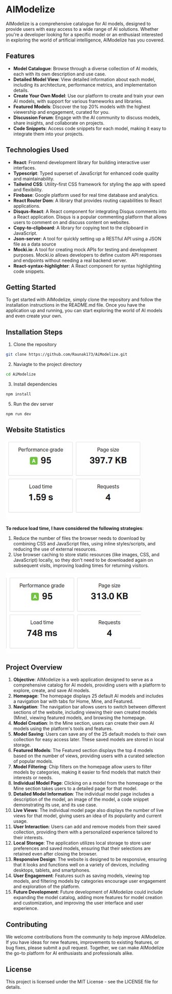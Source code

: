 # AIModelize

AIModelize is a comprehensive catalogue for AI models, designed to provide users with easy access to a wide range of AI solutions. Whether you're a developer looking for a specific model or an enthusiast interested in exploring the world of artificial intelligence, AIModelize has you covered.

## Features

- **Model Catalogue**: Browse through a diverse collection of AI models, each with its own description and use case.
- **Detailed Model View**: View detailed information about each model, including its architecture, performance metrics, and implementation details.
- **Create Your Own Model**: Use our platform to create and train your own AI models, with support for various frameworks and libraries.
- **Featured Models**: Discover the top 20% models with the highest viewership and engagement, curated for you.
- **Discussion Forum**: Engage with the AI community to discuss models, share insights, and collaborate on projects.
- **Code Snippets**: Access code snippets for each model, making it easy to integrate them into your projects.

## Technologies Used

- **React**: Frontend development library for building interactive user interfaces.
- **Typescript**: Typed superset of JavaScript for enhanced code quality and maintainability.
- **Tailwind CSS**: Utility-first CSS framework for styling the app with speed and flexibility.
- **Firebase**: Google platform used for real time database and analytics.
- **React Router Dom**: A library that provides routing capabilities to React applications.
- **Disqus-React**: A React component for integrating Disqus comments into a React application. Disqus is a popular commenting platform that allows users to comment on and discuss content on websites.
- **Copy-to-clipboard**: A library for copying text to the clipboard in JavaScript. 
- **Json-server**: A tool for quickly setting up a RESTful API using a JSON file as a data source
- **Mocki.io**: A tool for creating mock APIs for testing and development purposes. Mocki.io allows developers to define custom API responses and endpoints without needing a real backend server.
- **React-syntax-highlighter**: A React component for syntax highlighting code snippets.

## Getting Started

To get started with AIModelize, simply clone the repository and follow the installation instructions in the README.md file. Once you have the application up and running, you can start exploring the world of AI models and even create your own.

## Installation Steps

1. Clone the repository
```sh
git clone https://github.com/Raunak173/AiModelize.git
```
2. Naviagte to the project directory
```sh
cd AiModelize
```
3. Install dependencies
```sh
npm install
```
5. Run the dev server
```sh
npm run dev
```
## Website Statistics

![Screenshot 1](/src/assets/s1.png)

**To reduce load time, I have considered the following strategies**:

1. Reduce the number of files the browser needs to download by combining CSS and JavaScript files, using inline styles/scripts, and reducing the use of external resources.
2. Use browser caching to store static resources (like images, CSS, and JavaScript) locally, so they don't need to be downloaded again on subsequent visits, improving loading times for returning visitors.

![Screenshot 2](/src/assets/s2.png)

## Project Overview

1. **Objective**: AIModelize is a web application designed to serve as a comprehensive catalog for AI models, providing users with a platform to explore, create, and save AI models.
2. **Homepage**: The homepage displays 25 default AI models and includes a navigation bar with tabs for Home, Mine, and Featured.
3. **Navigation**: The navigation bar allows users to switch between different sections of the website, including viewing their own created models (Mine), viewing featured models, and browsing the homepage.
4. **Model Creation**: In the Mine section, users can create their own AI models using the platform's tools and features.
5. **Model Saving**: Users can save any of the 25 default models to their own collection for easy access later. These saved models are stored in local storage.
6. **Featured Models**: The Featured section displays the top 4 models based on the number of views, providing users with a curated selection of popular models.
7. **Model Filtering**: Chip filters on the homepage allow users to filter models by categories, making it easier to find models that match their interests or needs.
8. **Individual Model Page**: Clicking on a model from the homepage or the Mine section takes users to a detailed page for that model.
9. **Detailed Model Information**: The individual model page includes a description of the model, an image of the model, a code snippet demonstrating its use, and its use case.
10. **Live Views**: The individual model page also displays the number of live views for that model, giving users an idea of its popularity and current usage.
11. **User Interaction**: Users can add and remove models from their saved collection, providing them with a personalized experience tailored to their interests.
12. **Local Storage**: The application utilizes local storage to store user preferences and saved models, ensuring that their selections are retained even after closing the browser.
13. **Responsive Design**: The website is designed to be responsive, ensuring that it looks and functions well on a variety of devices, including desktops, tablets, and smartphones.
14. **User Engagement**: Features such as saving models, viewing top models, and filtering models by categories encourage user engagement and exploration of the platform.
15. **Future Development**: Future development of AIModelize could include expanding the model catalog, adding more features for model creation and customization, and improving the user interface and user experience.

## Contributing

We welcome contributions from the community to help improve AIModelize. If you have ideas for new features, improvements to existing features, or bug fixes, please submit a pull request. Together, we can make AIModelize the go-to platform for AI enthusiasts and professionals alike.

## License

This project is licensed under the MIT License - see the LICENSE file for details.
